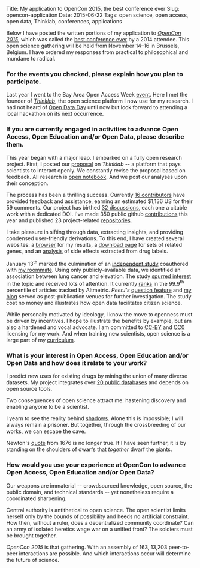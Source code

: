 Title: My application to OpenCon 2015, the best conference ever
Slug: opencon-application
Date: 2015-06-22
Tags: open science, open access, open data, Thinklab, conferences, applications

Below I have posted the written portions of my application to [*OpenCon 2015*](http://opencon2015.org/ "OpenCon 2015 Homepage"), which was called the [best conference ever](http://www.scopeofscience.com/2014/11/best-conference-ever/ "The Scope of Science: Best Conference Ever") by a 2014 attendee. This open science gathering will be held from November 14–16 in Brussels, Belgium. I have ordered my responses from practical to philosophical and mundane to radical.

### For the events you checked, please explain how you plan to participate.

Last year I went to the Bay Area Open Access Week [event](https://peerj.com/blog/post/97879213303/save-the-date-participative-bay-area-oa-week-event-for-generation-open/ "Participative Bay Area OA week event for Generation Open"). Here I met the founder of [*Thinklab*](http://thinklab.com "A community for real-time open collaborative science"), the open science platform I now use for my research. I had not heard of [Open Data Day](http://opendataday.org/ "International Open Data Hackathon") until now but look forward to attending a local hackathon on its next occurrence.

### If you are currently engaged in activities to advance Open Access, Open Education and/or Open Data, please describe them.

This year began with a major leap. I embarked on a fully open research project. First, I posted our [proposal](http://thinklab.com/p/rephetio/proposal "Proposal: Repurposing drugs on a heterogeneous network") on *Thinklab* -- a platform that pays scientists to interact openly. We constantly revise the proposal based on feedback. All research is [open notebook](https://en.wikipedia.org/wiki/Open_notebook_science "Open notebook science"). And we post our analyses upon their conception.

The process has been a thrilling success. Currently [16 contributors](http://thinklab.com/p/rephetio/leaderboard "Thinklab leaderboard") have provided feedback and assistance, earning an estimated $1,136 US for their 59 comments. Our project has birthed [32 discussions](http://thinklab.com/p/rephetio/discussion "Project discussions"), each one a citable work with a dedicated DOI. I've made 350 public github [contributions](https://github.com/dhimmel "Daniel Himmelstein's GitHub") this year and published 23 project-related [repositories](https://github.com/dhimmel?tab=repositories "Daniel Himmelstein's GitHub repositories").

I take pleasure in sifting through data, extracting insights, and providing condensed user-friendly derivations. To this end, I have created several websites: a [browser](http://het.io/disease-genes/browse/ "hetio · Disease-associated gene browser") for my results, a [download page](http://git.dhimmel.com/gene-ontology/ "GO Annotations · User-friendly Gene Ontology Annotations") for sets of related genes, and an [analysis](http://git.dhimmel.com/SIDER2/ "SIDER 2 Tutorial & Analysis") of side effects extracted from drug labels.

January 13<sup>th</sup> marked the culmination of an [independent study](https://doi.org/10.7717/peerj.705 "Lung cancer incidence decreases with elevation: evidence for oxygen as an inhaled carcinogen") coauthored with [my roommate](http://www.ksimeonov.com/ "Kamen Simeonov Homepage"). Using only publicly-available data, we identified an association between lung cancer and elevation. The study [spurred interest](https://twitter.com/dhimmel/status/609054266645426176 "PLOS article level metrics show increased interest in oxygen driven tumorigenesis") in the topic and received lots of attention. It currently [ranks](https://www.altmetric.com/details/3060395#score "Altmetric summary: score in context") in the 99.9<sup>th</sup> percentile of articles tracked by Altmetric. *PeerJ's* [question feature](https://peerj.com/articles/705/#questions "Lung cancer incidence decreases with elevation: Questions") and [my blog]({filename}../2015-01-15_cruk-reassessment/cruk-reassessment.md "The Cancer Research UK Reassessment of our Lung Cancer versus Elevation Study") served as post-publication venues for further investigation. The study cost no money and illustrates how open data facilitates citizen science.

While personally motivated by ideology, I know the move to openness must be driven by incentives. I hope to illustrate the benefits by example, but am also a hardened and vocal advocate. I am committed to [CC-BY](https://creativecommons.org/licenses/by/4.0/ "Creative Commons — Attribution 4.0 International") and [CC0](https://creativecommons.org/publicdomain/zero/1.0/ "Creative Commons — CC0 1.0 Universal") licensing for my work. And when training new scientists, open science is a large part of my [curriculum](http://www.slideshare.net/himmelstein/biological-medical-informatics/36 "Welcoming to incoming bioinformatics students at UCSF").

### What is your interest in Open Access, Open Education and/or Open Data and how does it relate to your work?

I predict new uses for existing drugs by mining the union of many diverse datasets. My project integrates over [20 public databases](http://thinklab.com/p/rephetio/proposal#metanodes "Table 1. Metanodes") and depends on open source tools.

Two consequences of open science attract me: hastening discovery and enabling anyone to be a scientist.

I yearn to see the reality behind [shadows](https://en.wikipedia.org/wiki/Allegory_of_the_Cave "Plato's Allegory of the Cave"). Alone this is impossible; I will always remain a prisoner. But together, through the crossbreeding of our works, we can escape the cave.

Newton's [quote](https://en.wikipedia.org/wiki/Standing_on_the_shoulders_of_giants "Standing on the shoulders of giants") from 1676 is no longer true. If I have seen further, it is by standing on the shoulders of dwarfs that *together* dwarf the giants.

### How would you use your experience at OpenCon to advance Open Access, Open Education and/or Open Data?

Our weapons are immaterial -- crowdsourced knowledge, open source, the public domain, and technical standards -- yet nonetheless require a coordinated sharpening.

Central authority is antithetical to open science. The open scientist limits herself only by the bounds of possibility and heeds no artificial constraint. How then, without a ruler, does a decentralized community coordinate? Can an army of isolated heretics wage war on a unified front? The soldiers must be brought together.

*OpenCon 2015* is that gathering. With an assembly of 163, 13,203 peer-to-peer interactions are possible. And which interactions occur will determine the future of science.
